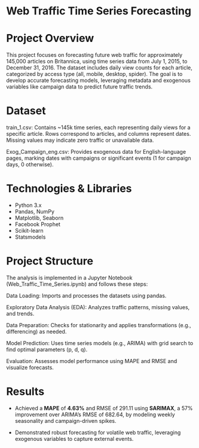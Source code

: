 # Web Traffic Time Series Forecasting

# Project Overview

This project focuses on forecasting future web traffic for approximately 145,000 articles on Britannica, using time series data from July 1, 2015, to December 31, 2016. The dataset includes daily view counts for each article, categorized by access type (all, mobile, desktop, spider). The goal is to develop accurate forecasting models, leveraging metadata and exogenous variables like campaign data to predict future traffic trends.

# Dataset

train_1.csv: Contains ~145k time series, each representing daily views for a specific article. Rows correspond to articles, and columns represent dates. Missing values may indicate zero traffic or unavailable data.

Exog_Campaign_eng.csv: Provides exogenous data for English-language pages, marking dates with campaigns or significant events (1 for campaign days, 0 otherwise).


# Technologies & Libraries

- Python 3.x
- Pandas, NumPy
- Matplotlib, Seaborn
- Facebook Prophet
- Scikit-learn
- Statsmodels 


# Project Structure

The analysis is implemented in a Jupyter Notebook (Web_Traffic_Time_Series.ipynb) and follows these steps:

Data Loading: Imports and processes the datasets using pandas.

Exploratory Data Analysis (EDA): Analyzes traffic patterns, missing values, and trends.

Data Preparation: Checks for stationarity and applies transformations (e.g., differencing) as needed.

Model Prediction: Uses time series models (e.g., ARIMA) with grid search to find optimal parameters (p, d, q).

Evaluation: Assesses model performance using MAPE and RMSE and visualize forecasts.

# Results

- Achieved a **MAPE** of **4.63%** and RMSE of 291.11 using **SARIMAX**, a 57% improvement over ARIMA’s RMSE of 682.64, by modeling weekly seasonality and campaign-driven spikes.

- Demonstrated robust forecasting for volatile web traffic, leveraging exogenous variables to capture external events.
